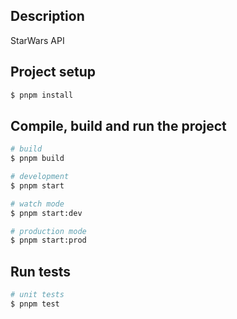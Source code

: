 ## Description

StarWars API

## Project setup

```bash
$ pnpm install
```

## Compile, build and run the project

```bash
# build
$ pnpm build

# development
$ pnpm start

# watch mode
$ pnpm start:dev

# production mode
$ pnpm start:prod
```

## Run tests

```bash
# unit tests
$ pnpm test
